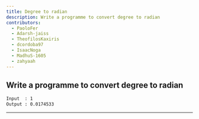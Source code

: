```yaml
---
title: Degree to radian
description: Write a programme to convert degree to radian
contributors:
  - PaoloFer
  - Adarsh-jaiss
  - TheofilosKaxiris
  - dcordoba97
  - IsaacNoga
  - MadhuS-1605
  - zahyaah
---
```


## Write a programme to convert degree to radian

```txt
Input  : 1
Output : 0.0174533
```

---
